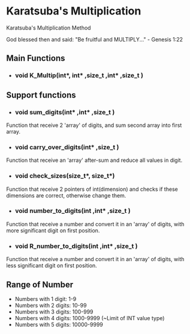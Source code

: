 # Karatsuba's Multiplication

Karatsuba's Multiplication Method

God blessed then and said:
"Be fruitful and MULTIPLY..." - Genesis 1:22


## Main Functions

* ### void K_Multip(int*, int* ,size_t ,int* ,size_t )

## Support functions

* ### void sum_digits(int* ,int* ,size_t )
Function that receive 2 'array' of digits, and sum second array into first array.

* ### void carry_over_digits(int* ,size_t )
Function that receive an 'array' after-sum and reduce all values in digit.

* ### void check_sizes(size_t*, size_t*)
Function that receive 2 pointers of int(dimension) and checks if these dimensions are correct, otherwise change them.

* ### void number_to_digits(int ,int* ,size_t )
Function that receive a number and convert it in an 'array' of digits, with more significant digit on first position.

* ### void R_number_to_digits(int ,int* ,size_t )
Function that receive a number and convert it in an 'array' of digits, with less significant digit on first position.

## Range of Number
* Numbers with 1 digit: 1-9 
* Numbers with 2 digits: 10-99
* Numbers with 3 digits: 100-999
* Numbers with 4 digits: 1000-9999 (~Limit of INT value type)
* Numbers with 5 digits: 10000-9999